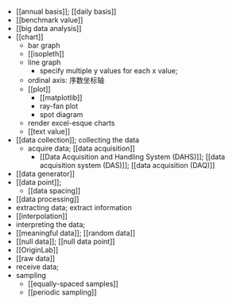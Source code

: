 - [[annual basis]]; [[daily basis]]
- [[benchmark value]]
- [[big data analysis]]
- [[chart]]
    - bar graph
    - [[isopleth]]
    - line graph
        - specify multiple y values for each x value;
    - ordinal axis: 序数坐标轴
    - [[plot]]
        - [[matplotlib]]
        - ray-fan plot
        - spot diagram
    - render excel-esque charts
    - [[text value]]
- [[data collection]]; collecting the data
    - acquire data; [[data acquisition]]
        - [[Data Acquisition and Handling System (DAHS)]]; [[data acquisition system (DAS)]]; [[data acquisition (DAQ)]]
- [[data generator]]
- [[data point]];
    - [[data spacing]]
- [[data processing]]
- extracting data; extract information
- [[interpolation]]
- interpreting the data;
- [[meaningful data]]; [[random data]]
- [[null data]]; [[null data point]]
- [[OriginLab]]
- [[raw data]]
- receive data;
- sampling
    - [[equally-spaced samples]]
    - [[periodic sampling]]
